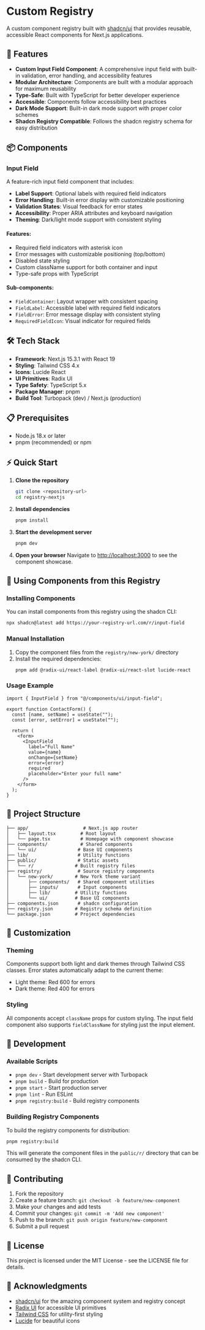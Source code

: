 # Custom Registry

A custom component registry built with [shadcn/ui](https://ui.shadcn.com/) that provides reusable, accessible React components for Next.js applications.

## 🚀 Features

- **Custom Input Field Component**: A comprehensive input field with built-in validation, error handling, and accessibility features
- **Modular Architecture**: Components are built with a modular approach for maximum reusability
- **Type-Safe**: Built with TypeScript for better developer experience
- **Accessible**: Components follow accessibility best practices
- **Dark Mode Support**: Built-in dark mode support with proper color schemes
- **Shadcn Registry Compatible**: Follows the shadcn registry schema for easy distribution

## 📦 Components

### Input Field

A feature-rich input field component that includes:

- **Label Support**: Optional labels with required field indicators
- **Error Handling**: Built-in error display with customizable positioning
- **Validation States**: Visual feedback for error states
- **Accessibility**: Proper ARIA attributes and keyboard navigation
- **Theming**: Dark/light mode support with consistent styling

#### Features:
- Required field indicators with asterisk icon
- Error messages with customizable positioning (top/bottom)
- Disabled state styling
- Custom className support for both container and input
- Type-safe props with TypeScript

#### Sub-components:
- `FieldContainer`: Layout wrapper with consistent spacing
- `FieldLabel`: Accessible label with required field indicators
- `FieldError`: Error message display with consistent styling
- `RequiredFieldIcon`: Visual indicator for required fields

## 🛠️ Tech Stack

- **Framework**: Next.js 15.3.1 with React 19
- **Styling**: Tailwind CSS 4.x
- **Icons**: Lucide React
- **UI Primitives**: Radix UI
- **Type Safety**: TypeScript 5.x
- **Package Manager**: pnpm
- **Build Tool**: Turbopack (dev) / Next.js (production)

## 📋 Prerequisites

- Node.js 18.x or later
- pnpm (recommended) or npm

## ⚡ Quick Start

1. **Clone the repository**
   ```bash
   git clone <repository-url>
   cd registry-nextjs
   ```

2. **Install dependencies**
   ```bash
   pnpm install
   ```

3. **Start the development server**
   ```bash
   pnpm dev
   ```

4. **Open your browser**
   Navigate to [http://localhost:3000](http://localhost:3000) to see the component showcase.

## 🔧 Using Components from this Registry

### Installing Components

You can install components from this registry using the shadcn CLI:

```bash
npx shadcn@latest add https://your-registry-url.com/r/input-field
```

### Manual Installation

1. Copy the component files from the `registry/new-york/` directory
2. Install the required dependencies:
   ```bash
   pnpm add @radix-ui/react-label @radix-ui/react-slot lucide-react
   ```

### Usage Example

```tsx
import { InputField } from "@/components/ui/input-field";

export function ContactForm() {
  const [name, setName] = useState("");
  const [error, setError] = useState("");

  return (
    <form>
      <InputField
        label="Full Name"
        value={name}
        onChange={setName}
        error={error}
        required
        placeholder="Enter your full name"
      />
    </form>
  );
}
```

## 📁 Project Structure

```
├── app/                    # Next.js app router
│   ├── layout.tsx         # Root layout
│   └── page.tsx           # Homepage with component showcase
├── components/            # Shared components
│   └── ui/               # Base UI components
├── lib/                  # Utility functions
├── public/               # Static assets
│   └── r/               # Built registry files
├── registry/             # Source registry components
│   └── new-york/        # New York theme variant
│       ├── components/   # Shared component utilities
│       ├── inputs/       # Input components
│       ├── lib/         # Utility functions
│       └── ui/          # Base UI components
├── components.json       # shadcn configuration
├── registry.json        # Registry schema definition
└── package.json         # Project dependencies
```

## 🎨 Customization

### Theming

Components support both light and dark themes through Tailwind CSS classes. Error states automatically adapt to the current theme:

- Light theme: Red 600 for errors
- Dark theme: Red 400 for errors

### Styling

All components accept `className` props for custom styling. The input field component also supports `fieldClassName` for styling just the input element.

## 🧪 Development

### Available Scripts

- `pnpm dev` - Start development server with Turbopack
- `pnpm build` - Build for production
- `pnpm start` - Start production server
- `pnpm lint` - Run ESLint
- `pnpm registry:build` - Build registry components

### Building Registry Components

To build the registry components for distribution:

```bash
pnpm registry:build
```

This will generate the component files in the `public/r/` directory that can be consumed by the shadcn CLI.

## 🤝 Contributing

1. Fork the repository
2. Create a feature branch: `git checkout -b feature/new-component`
3. Make your changes and add tests
4. Commit your changes: `git commit -m 'Add new component'`
5. Push to the branch: `git push origin feature/new-component`
6. Submit a pull request

## 📄 License

This project is licensed under the MIT License - see the LICENSE file for details.

## 🙏 Acknowledgments

- [shadcn/ui](https://ui.shadcn.com/) for the amazing component system and registry concept
- [Radix UI](https://www.radix-ui.com/) for accessible UI primitives
- [Tailwind CSS](https://tailwindcss.com/) for utility-first styling
- [Lucide](https://lucide.dev/) for beautiful icons
